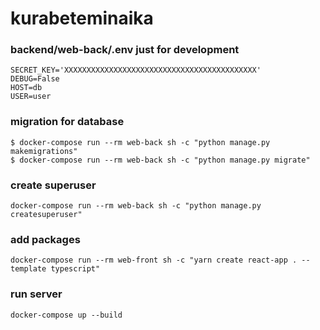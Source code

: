 # kurabeteminaika

### backend/web-back/.env just for development

    SECRET_KEY='XXXXXXXXXXXXXXXXXXXXXXXXXXXXXXXXXXXXXXXXXXX'
    DEBUG=False
    HOST=db
    USER=user

### migration for database

    $ docker-compose run --rm web-back sh -c "python manage.py makemigrations"
    $ docker-compose run --rm web-back sh -c "python manage.py migrate"

### create superuser

    docker-compose run --rm web-back sh -c "python manage.py createsuperuser"

### add packages

    docker-compose run --rm web-front sh -c "yarn create react-app . --template typescript"

### run server

    docker-compose up --build
